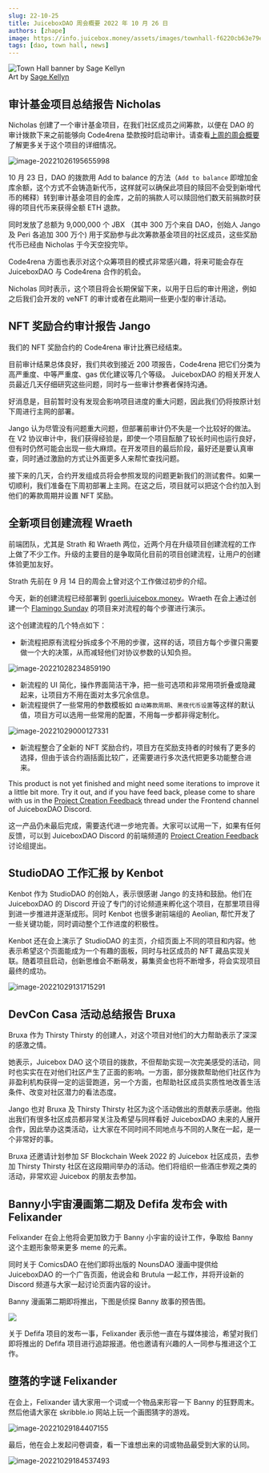 ```yaml
---
slug: 22-10-25
title: JuiceboxDAO 周会概要 2022 年 10 月 26 日
authors: [zhape]
image: https://info.juicebox.money/assets/images/townhall-f6220cb63e79e62f790a0ba4a041c68c.png
tags: [dao, town hall, news]
---
```


![Town Hall banner by Sage Kellyn](townhall.webp)  
Art by [Sage Kellyn](https://twitter.com/SageKellyn)



## 审计基金项目总结报告 Nicholas

Nicholas 创建了一个审计基金项目，在我们社区成员之间筹款，以便在 DAO 的审计拨款下来之前能够向 Code4rena 垫款按时启动审计。请查看[上周的周会概要](https://info.juicebox.money/zh/blog/2022-10-18-town-hall)了解更多关于这个项目的详细情况。

![image-20221026195655998](image-20221026195655998.webp)

10 月 23 日，DAO 的拨款用 Add to balance 的方法（`Add to balance` 即增加金库余额，这个方式不会铸造新代币，这样就可以确保此项目的赎回不会受到新增代币的稀释）转到审计基金项目的金库，之前的捐款人可以赎回他们数天前捐款时获得的项目代币来获得全额 ETH 退款。

同时发放了总额为 9,000,000 个 JBX （其中 300 万个来自 DAO，创始人 Jango 及 Peri 各追加 300 万个) 用于奖励参与此次筹款基金项目的社区成员，这些奖励代币已经由 Nicholas 于今天空投完毕。

Code4rena 方面也表示对这个众筹项目的模式非常感兴趣，将来可能会存在 JuiceboxDAO 与 Code4rena 合作的机会。

Nicholas 同时表示，这个项目将会长期保留下来，以用于日后的审计用途，例如之后我们会开发的 veNFT 的审计或者在此期间一些更小型的审计活动。



## NFT 奖励合约审计报告  Jango

我们的 NFT 奖励合约的 Code4rena 审计比赛已经结束。

目前审计结果总体良好，我们共收到接近 200 项报告，Code4rena 把它们分类为高严重度、中等严重度、gas 优化建议等几个等级。 JuiceboxDAO 的相关开发人员最近几天仔细研究这些问题，同时与一些审计参赛者保持沟通。

好消息是，目前暂时没有发现会影响项目进度的重大问题，因此我们仍将按原计划下周进行主网的部署。

Jango 认为尽管没有问题重大问题，但部署前审计仍不失是一个比较好的做法。在 V2 协议审计中，我们获得经验是，即使一个项目酝酿了较长时间也运行良好，但有时仍然可能会出现一些大麻烦。在开发项目的最后阶段，最好还是要认真审查，同时通过激励的方式让外面更多人来帮忙查找问题。

接下来的几天，合约开发组成员将会参照发现的问题更新我们的测试套件。如果一切顺利，我们准备在下周初部署上主网。在这之后，项目就可以把这个合约加入到他们的筹款周期并设置 NFT 奖励。



## 全新项目创建流程 Wraeth

前端团队，尤其是 Strath 和 Wraeth 两位，近两个月在升级项目创建流程的工作上做了不少工作。升级的主要目的是争取简化目前的项目创建流程，让用户的创建体验更加友好。

Strath 先前在 9 月 14 日的周会上曾对这个工作做过初步的介绍。

今天，新的创建流程已经部署到 [goerli.juicebox.money](https://goerli.juicebox.money/create)。Wraeth 在会上通过创建一个 [Flamingo Sunday](https://goerli.juicebox.money/v2/p/72) 的项目来对流程的每个步骤进行演示。

这个创建流程的几个特点如下：

- 新流程把原有流程分拆成多个不用的步骤，这样的话，项目方每个步骤只需要做一个大的决策，从而减轻他们对协议参数的认知负担。

![image-20221028234859190](image-20221028234859190.webp)

- 新流程的 UI 简化，操作界面简洁干净，把一些可选项和非常用项折叠或隐藏起来，让项目方不用在面对太多冗余信息。
- 新流程提供了一些常用的参数模板如 `自动筹款周期`、`黑夜代币设置`等这样的默认值，项目方可以选用一些常用的配置，不用每一步都非得定制化。

![image-20221029000127331](image-20221029000127331.webp)

-  新流程整合了全新的 NFT 奖励合约，项目方在奖励支持者的时候有了更多的选择，但由于该合约涵括面比较广，还需要进行多次迭代把更多功能整合进来。

This product is not yet finished and might need some iterations to improve it a little bit more. Try it out, and if you have feed back, please come to share with us in the [Project Creation Feedback](https://discord.com/channels/775859454780244028/1034595089374257192) thread under the Frontend channel of JuiceboxDAO Discord. 

这一产品仍未最后完成，需要迭代进一步地完善。大家可以试用一下，如果有任何反馈，可以到 JuiceboxDAO Discord 的前端频道的 [Project Creation Feedback](https://discord.com/channels/775859454780244028/1034595089374257192) 讨论组提出。

## StudioDAO 工作汇报 by Kenbot

Kenbot 作为 StudioDAO 的创始人，表示很感谢 Jango 的支持和鼓励。他们在 JuiceboxDAO 的 Discord 开设了专门的讨论频道来孵化这个项目，在那里项目得到进一步推进并逐渐成形。同时 Kenbot 也很多谢前端组的 Aeolian, 帮忙开发了一些关键功能，同时调动整个工作进度的积极性。

Kenbot 还在会上演示了 StudioDAO 的主页，介绍页面上不同的项目和内容。他表示希望这个页面能成为一个有趣的面板，同时与社区成员的 NFT 藏品实现关联。随着项目启动，创新思维会不断萌发，募集资金也将不断增多，将会实现项目最终的成功。

![image-20221029131715291](image-20221029131715291.webp)



## DevCon Casa 活动总结报告 Bruxa

Bruxa 作为 Thirsty Thirsty 的创建人，对这个项目对他们的大力帮助表示了深深的感激之情。

她表示，Juicebox DAO 这个项目的拨款，不但帮助实现一次完美感受的活动，同时也实实在在对他们社区产生了正面的影响。一方面，部分拨款帮助他们社区作为非盈利机构获得一定的运营跑道，另一个方面，也帮助社区成员实质性地改善生活条件、改变对社区潜力的看法态度。

Jango 也对 Bruxa 及 Thirsty Thirsty 社区为这个活动做出的贡献表示感谢。他指出我们有很多社区成员都非常关注及希望与同样看好 JuiceboxDAO 未来的人展开合作，因此举办这类活动，让大家在不同时间不同地点与不同的人聚在一起，是一个非常好的事。

Bruxa 还邀请计划参加 SF Blockchain Week 2022 的 Juicebox 社区成员，去参加 Thirsty Thirsty 社区在这段期间举办的活动。他们将组织一些酒庄参观之类的活动，非常欢迎 Juicebox 的朋友去参加。



## Banny小宇宙漫画第二期及 Defifa 发布会 with Felixander

Felixander 在会上他将会更加致力于 Banny 小宇宙的设计工作，争取给 Banny 这个主题形象带来更多 meme 的元素。

同时关于 ComicsDAO 在他们即将出版的 NounsDAO 漫画中提供给 JuiceboxDAO 的一个广告页面，他说会和 Brutula 一起工作，并将开设新的 Discord 频道与大家一起讨论页面内容的设计。

Banny 漫画第二期即将推出，下图是侦探 Banny 故事的预告图。

![](YPMykE9.webp)

关于 Defifa 项目的发布一事，Felixander 表示他一直在与媒体接洽，希望对我们即将推出的 Defifa 项目进行追踪报道。他也邀请有兴趣的人一同参与推进这个工作。

## 堕落的字谜  Felixander

在会上，Felixander 请大家用一个词或一个物品来形容一下 Banny 的狂野周末。然后他请大家在 skribble.io 网站上玩一个画图猜字的游戏。 

![image-20221029184407155](image-20221029184407155.webp)

最后，他在会上发起问卷调查，看一下谁想出来的词或物品最受到大家的认同。

![image-20221029184537493](image-20221029184537493.webp)
